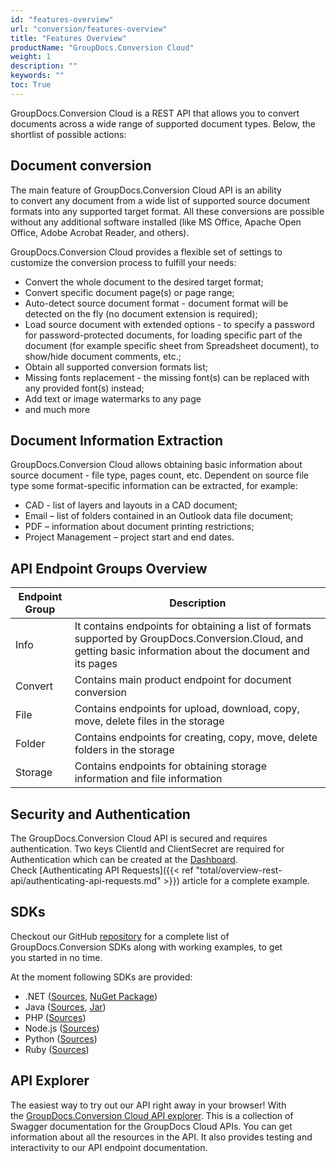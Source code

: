 ```yaml
---
id: "features-overview"
url: "conversion/features-overview"
title: "Features Overview"
productName: "GroupDocs.Conversion Cloud"
weight: 1
description: ""
keywords: ""
toc: True
---
```


GroupDocs.Conversion Cloud is a REST API that allows you to convert documents across a wide range of supported document types. Below, the shortlist of possible actions:

## Document conversion

The main feature of GroupDocs.Conversion Cloud API is an ability to convert any document from a wide list of supported source document formats into any supported target format. All these conversions are possible without any additional software installed (like MS Office, Apache Open Office, Adobe Acrobat Reader, and others).

GroupDocs.Conversion Cloud provides a flexible set of settings to customize the conversion process to fulfill your needs:

* Convert the whole document to the desired target format;
* Convert specific document page(s) or page range;
* Auto-detect source document format - document format will be detected on the fly (no document extension is required);
* Load source document with extended options - to specify a password for password-protected documents, for loading specific part of the document (for example specific sheet from Spreadsheet document), to show/hide document comments, etc.;
* Obtain all supported conversion formats list;
* Missing fonts replacement - the missing font(s) can be replaced with any provided font(s) instead;
* Add text or image watermarks to any page
* and much more

## Document Information Extraction

GroupDocs.Conversion Cloud allows obtaining basic information about source document - file type, pages count, etc. Dependent on source file type some format-specific information can be extracted, for example:

* CAD - list of layers and layouts in a CAD document;
* Email – list of folders contained in an Outlook data file document;
* PDF – information about document printing restrictions;
* Project Management – project start and end dates.

## API Endpoint Groups Overview

|Endpoint Group|Description
|---|---
| Info | It contains endpoints for obtaining a list of formats supported by GroupDocs.Conversion.Cloud, and getting basic information about the document and its pages
| Convert | Contains main product endpoint for document conversion
| File | Contains endpoints for upload, download, copy, move, delete files in the storage
| Folder | Contains endpoints for creating, copy, move, delete folders in the storage
| Storage | Contains endpoints for obtaining storage information and file information

## Security and Authentication

The GroupDocs.Conversion Cloud API is secured and requires authentication. Two keys ClientId and ClientSecret are required for Authentication which can be created at the [Dashboard](http://dashboard.groupdocs.cloud). Check [Authenticating API Requests]({{< ref "total/overview-rest-api/authenticating-api-requests.md" >}}) article for a complete example.

## SDKs

Checkout our GitHub [repository](https://github.com/groupdocs-conversion-cloud) for a complete list of GroupDocs.Conversion SDKs along with working examples, to get you started in no time.

At the moment following SDKs are provided:

* .NET ([Sources](https://github.com/groupdocs-conversion-cloud/groupdocs-conversion-cloud-dotnet), [NuGet Package](https://www.nuget.org/packages/GroupDocs.Conversion-Cloud/))
* Java ([Sources](https://github.com/groupdocs-conversion-cloud/groupdocs-conversion-cloud-java), [Jar](https://repository.groupdocs.cloud/webapp/#/artifacts/browse/tree/General/repo/com/groupdocs/groupdocs-conversion-cloud))
* PHP ([Sources](https://github.com/groupdocs-conversion-cloud/groupdocs-conversion-cloud-php))
* Node.js ([Sources](https://github.com/groupdocs-conversion-cloud/groupdocs-conversion-cloud-node))
* Python ([Sources](https://github.com/groupdocs-conversion-cloud/groupdocs-conversion-cloud-python))
* Ruby ([Sources](https://github.com/groupdocs-conversion-cloud/groupdocs-conversion-cloud-ruby))

## API Explorer

The easiest way to try out our API right away in your browser! With the [GroupDocs.Conversion Cloud API explorer](https://apireference.groupdocs.cloud/conversion/). This is a collection of Swagger documentation for the GroupDocs Cloud APIs. You can get information about all the resources in the API. It also provides testing and interactivity to our API endpoint documentation.
